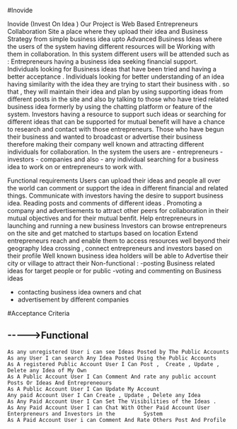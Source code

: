 #Inovide

Inovide (Invest On Idea )
Our Project is Web Based Entrepreneurs Collaboration Site a place where they upload their idea and Business Strategy from simple business idea upto Advanced Business Ideas where the users of the system having different resources will be Working with them in collaboration.
	In this system different users will be attended such as :
Entrepreneurs having a business idea seeking financial support.
Individuals looking for Business ideas that have been tried and having a better acceptance .
Individuals looking for better understanding of an idea having similarity with the idea they are trying to start their business with . so that , they will maintain their idea and plan by using supporting ideas from different posts in the site and also by talking to those who have tried related business idea formerly by using the chatting platform or feature  of the system.
Investors having a resource to support such ideas or searching for different ideas that can be supported for mutual benefit will have a chance to research and contact with those entrepreneurs. 
Those who have begun their business and wanted to broadcast or advertise their business therefore  making their company well known and attracting different individuals for collaboration.
In the system the users are - entrepreneurs - investors - companies  and also - any individual searching for a business idea to work on or entrepreneurs to work with.



Functional requirements
Users can upload their ideas and people all over the world can comment or support the idea in different financial and related things.
Communicate with investors having the desire to support business idea.
Reading posts and comments of different ideas .
Promoting a company and advertisements to attract other peers for collaboration in their mutual objectives and for their mutual benfit.
Help entrepreneurs in launching and running a new business
Investors can browse entrepreneurs on the site and get matched to startups based on location
Extend entrepreneurs reach and enable them to access resources well beyond their geography
Idea crossing , connect entrepreneurs  and investors based on their  profile
Well known business idea holders will be able to Advertise their city or village to attract their 
Non-functional : 
 -posting Business related ideas for target people or for public 
 -voting and commenting on Business ideas 
- contacting business idea owners and chat
- advertisement by different companies 



#Acceptance Criteria
## ----->Functional 
	As any unregistered User i can see Ideas Posted by The Public Accounts
	As any User I can search Any Idea Posted Using the Public Accounts 
	As A registered Public Account User I Can Post ,  Create , Update ,  Delete any Idea of My Own
	As A Public Account User I Can Comment And rate any public account Posts Or Ideas And Entrepreneours 
	As A Public Account User I Can Update My Account 
	Any paid Account User I Can Create , Update , Delete any Idea 
	As Any Paid Account User I Can Set The Visibilities of the Ideas .
	As Any Paid Account User I can Chat With Other Paid Account User Enterpreneurs and Investors in the 		System
	As A Paid Account User i can Comment And Rate Others Post And Profile
	

